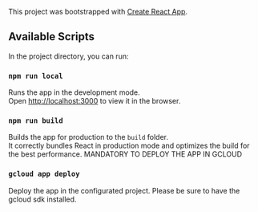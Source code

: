 This project was bootstrapped with [Create React App](https://github.com/facebook/create-react-app).

## Available Scripts
In the project directory, you can run:

### `npm run local`

Runs the app in the development mode.<br>
Open [http://localhost:3000](http://localhost:3000) to view it in the browser.

### `npm run build`

Builds the app for production to the `build` folder.<br>
It correctly bundles React in production mode and optimizes the build for the best performance.
MANDATORY TO DEPLOY THE APP IN GCLOUD

### `gcloud app deploy`

Deploy the app in the configurated project. Please be sure to have the gcloud sdk installed.